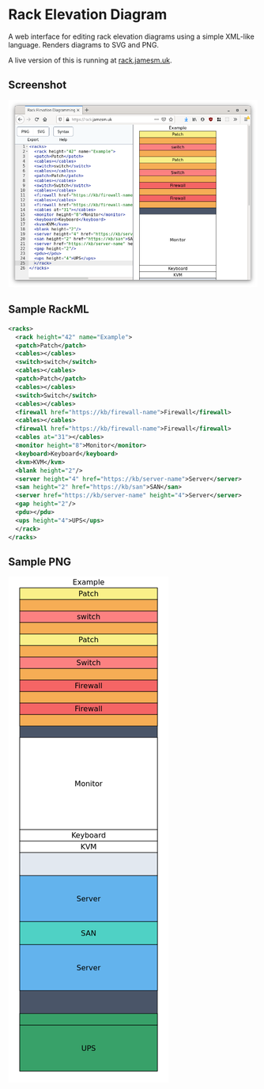 # Rack Elevation Diagram

A web interface for editing rack elevation diagrams using a simple XML-like language.
Renders diagrams to SVG and PNG.

A live version of this is running at [rack.jamesm.uk](https://rack.jamesm.uk).

## Screenshot

![Interface](./screenshot.png)

## Sample RackML

```xml
<racks>
  <rack height="42" name="Example">
  <patch>Patch</patch>
  <cables></cables>
  <switch>switch</switch>
  <cables></cables>
  <patch>Patch</patch>
  <cables></cables>
  <switch>Switch</switch>
  <cables></cables>
  <firewall href="https://kb/firewall-name">Firewall</firewall>
  <cables></cables>
  <firewall href="https://kb/firewall-name">Firewall</firewall>
  <cables at="31"></cables>
  <monitor height="8">Monitor</monitor>
  <keyboard>Keyboard</keyboard>
  <kvm>KVM</kvm>
  <blank height="2"/>
  <server height="4" href="https://kb/server-name">Server</server>
  <san height="2" href="https://kb/san">SAN</san>
  <server href="https://kb/server-name" height="4">Server</server>
  <gap height="2"/>
  <pdu></pdu>
  <ups height="4">UPS</ups>
  </rack>
</racks>
```

## Sample PNG

![Sample](./sample.png)

